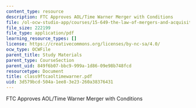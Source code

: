 ```yaml
---
content_type: resource
description: FTC Approves AOL/Time Warner Merger with Conditions
file: /ol-ocw-studio-app/courses/15-649-the-law-of-mergers-and-acquisitions-spring-2003/3d579bcd504a1ee83e23260a38376431_class9ftcaoltimewarner.pdf
file_size: 222199
file_type: application/pdf
learning_resource_types: []
license: https://creativecommons.org/licenses/by-nc-sa/4.0/
ocw_type: OCWFile
parent_title: Study Materials
parent_type: CourseSection
parent_uid: 849f6b07-bbc9-999a-1d86-09e98b748fcd
resourcetype: Document
title: class9ftcaoltimewarner.pdf
uid: 3d579bcd-504a-1ee8-3e23-260a38376431
---
```

FTC Approves AOL/Time Warner Merger with Conditions
